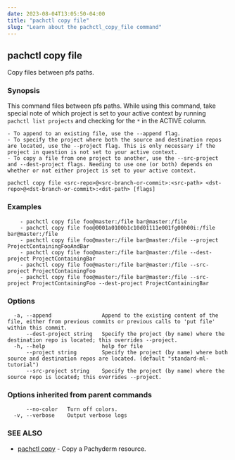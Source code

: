```yaml
---
date: 2023-08-04T13:05:50-04:00
title: "pachctl copy file"
slug: "Learn about the pachctl_copy_file command"
---
```


## pachctl copy file

Copy files between pfs paths.

### Synopsis

This command files between pfs paths. While using this command, take special note of which project is set to your active context by running `pachctl list projects` and checking for the `*` in the ACTIVE column. 

	- To append to an existing file, use the --append flag.
	- To specify the project where both the source and destination repos are located, use the --project flag. This is only necessary if the project in question is not set to your active context.
	- To copy a file from one project to another, use the --src-project and --dest-project flags. Needing to use one (or both) depends on whether or not either project is set to your active context.


```
pachctl copy file <src-repo>@<src-branch-or-commit>:<src-path> <dst-repo>@<dst-branch-or-commit>:<dst-path> [flags]
```

### Examples

```
	- pachctl copy file foo@master:/file bar@master:/file 
	- pachctl copy file foo@0001a0100b1c10d01111e001fg00h00i:/file bar@master:/file 
	- pachctl copy file foo@master:/file bar@master:/file --project ProjectContainingFooAndBar 
	- pachctl copy file foo@master:/file bar@master:/file --dest-project ProjectContainingBar 
	- pachctl copy file foo@master:/file bar@master:/file --src-project ProjectContainingFoo 
	- pachctl copy file foo@master:/file bar@master:/file --src-project ProjectContainingFoo --dest-project ProjectContainingBar
```

### Options

```
  -a, --append                Append to the existing content of the file, either from previous commits or previous calls to 'put file' within this commit.
      --dest-project string   Specify the project (by name) where the destination repo is located; this overrides --project.
  -h, --help                  help for file
      --project string        Specify the project (by name) where both source and destination repos are located. (default "standard-ml-tutorial")
      --src-project string    Specify the project (by name) where the source repo is located; this overrides --project.
```

### Options inherited from parent commands

```
      --no-color   Turn off colors.
  -v, --verbose    Output verbose logs
```

### SEE ALSO

* [pachctl copy](/commands/pachctl_copy/)	 - Copy a Pachyderm resource.

